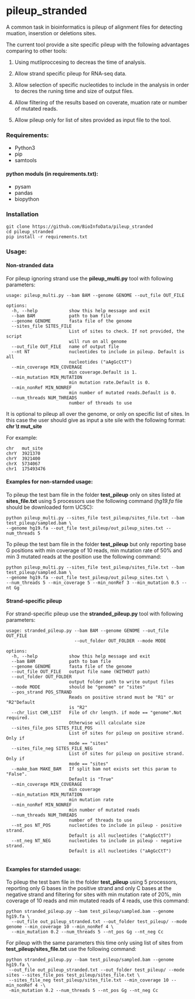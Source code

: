 # pileup_stranded

A common task in bioinformatics is pileup of alignment files for detecting muation, inserstion or deletions sites.

The current tool provide a site specific pileup with the following advantages comparing to other tools:

1. Using mutliproccesing to decreas the time of analysis.

2. Allow strand specific pileup for RNA-seq data.

3. Allow selection of specific nucleotides to include in the analysis in order to decres the runing time and size of output files.

4. Allow filtering of the results based on coverate, muation rate or number of mutated reads.

6. Allow pileup only for list of sites provided as input file to the tool. 

### Requirements:

* Python3
* pip
* samtools


#### python moduls (in requirements.txt):

* pysam
* pandas
* biopython

### Installation 

```
git clone https://github.com/BioInfoData/pileup_stranded
cd pileup_stranded
pip install -r requirements.txt
```

### Usage:

#### Non-stranded data

For pileup ignoring strand use the **pileup_multi.py** tool 
with following parameters:

```
usage: pileup_multi.py --bam BAM --genome GENOME --out_file OUT_FILE 

options:
  -h, --help            show this help message and exit
  --bam BAM             path to bam file
  --genome GENOME       fasta file of the genome
  --sites_file SITES_FILE
                        List of sites to check. If not provided, the script
                        will run on all genome
  --out_file OUT_FILE   name of output file
  --nt NT               nucleotides to include in pileup. Default is all
                        nucleotides ("aAgGcCtT")
  --min_coverage MIN_COVERAGE
                        min coverage.Default is 1.
  --min_mutation MIN_MUTATION
                        min mutation rate.Default is 0.
  --min_nonRef MIN_NONREF
                        min number of mutated reads.Default is 0.
  --num_threads NUM_THREADS
                        number of threads to use

```

It is optional to pileup all over the genome, or only on specific list of sites. In this case the user should give as input a site sile with the following format:
**chr \t mut_site**

For example:

```
chr   mut_site
chrY  3921370
chrY  3921400
chrX  5734067
chr1  175493476
```

#### Examples for non-starnded usage:

To pileup the test bam file in the folder **test_pileup** only on sites listed at **sites_file.txt** using 5 processors
use the following command (*hg19.fa* file should be downloaded form UCSC):

```commandline
python pileup_multi.py --sites_file test_pileup/sites_file.txt --bam test_pileup/sampled.bam \
--genome hg19.fa --out_file test_pileup/out_pileup_sites.txt --num_threads 5 

```

To pileup the test bam file in the folder **test_pileup** but only reporting base G positions with min coverage of 10 reads, min mutation rate of 50% and min 3 mutated reads at the position use the following command:

```
python pileup_multi.py --sites_file test_pileup/sites_file.txt --bam test_pileup/sampled.bam \
--genome hg19.fa --out_file test_pileup/out_pileup_sites.txt \
--num_threads 5 --min_coverage 5 --min_nonRef 3 --min_mutation 0.5 --nt Gg

```

#### Strand-specific pileup

For strand-specific pileup use the **stranded_pileup.py** tool 
with following parameters:

```
usage: stranded_pileup.py --bam BAM --genome GENOME --out_file OUT_FILE
                          --out_folder OUT_FOLDER --mode MODE

options:
  -h, --help            show this help message and exit
  --bam BAM             path to bam file
  --genome GENOME       fasta file of the genome
  --out_file OUT_FILE   output file name (WITHOUT path)
  --out_folder OUT_FOLDER
                        output folder path to write output files
  --mode MODE           should be "genome" or "sites"
  --pos_strand POS_STRAND
                        Reads on positive strand must be "R1" or "R2"Default
                        is "R2"
  --chr_list CHR_LIST   File of chr length. if mode == "genome".Not required.
                        Otherwise will calculate size
  --sites_file_pos SITES_FILE_POS
                        List of sites for pileup on positive strand. Only if
                        mode == "sites"
  --sites_file_neg SITES_FILE_NEG
                        List of sites for pileup on positive strand. Only if
                        mode == "sites"
  --make_bam MAKE_BAM   If split bam not exists set this param to "False".
                        Default is "True"
  --min_coverage MIN_COVERAGE
                        min coverage
  --min_mutation MIN_MUTATION
                        min mutation rate
  --min_nonRef MIN_NONREF
                        min number of mutated reads
  --num_threads NUM_THREADS
                        number of threads to use
  --nt_pos NT_POS       nucleotides to include in pileup - positive strand.
                        Default is all nucleotides ("aAgGcCtT")
  --nt_neg NT_NEG       nucleotides to include in pileup - negative strand.
                        Default is all nucleotides ("aAgGcCtT")


```
#### Examples for starnded usage:

To pileup the test bam file in the folder **test_pileup** using 5 processors, reporting only G bases in the positive strand and only C bases at the negative strand and filtering for sites with min mutation rate of 20%, min coverage of 10 reads and min mutated reads of 4 reads, use this command:

```
python stranded_pileup.py --bam test_pileup/sampled.bam --genome hg19.fa \
  --out_file out_pileup_stranded.txt --out_folder test_pileup/ --mode genome --min_coverage 10 --min_nonRef 4 \
  --min_mutation 0.2 --num_threads 5 --nt_pos Gg --nt_neg Cc
```

For pileup with the same parameters this time only using list of sites from **test_pileup/sites_file.txt** use the following command:

```
python stranded_pileup.py --bam test_pileup/sampled.bam --genome hg19.fa \
 --out_file out_pileup_stranded.txt --out_folder test_pileup/ --mode sites --sites_file_pos test_pileup/sites_file.txt \
 --sites_file_neg test_pileup/sites_file.txt --min_coverage 10 --min_nonRef 4 -\
 -min_mutation 0.2 --num_threads 5 --nt_pos Gg --nt_neg Cc
```
